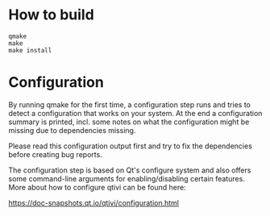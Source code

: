 # How to build

	qmake
	make
	make install
	

# Configuration

By running qmake for the first time, a configuration step runs and tries to detect a configuration that works on your
system. At the end a configuration summary is printed, incl. some notes on what the configuration might be missing
due to dependencies missing.

Please read this configuration output first and try to fix the dependencies before creating bug reports.

The configuration step is based on Qt's configure system and also offers some command-line arguments for enabling/disabling
certain features. More about how to configure qtivi can be found here:

https://doc-snapshots.qt.io/qtivi/configuration.html
